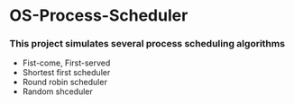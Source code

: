 # OS-Process-Scheduler
<h3>This project simulates several process scheduling algorithms</h3>
<ul>
<li>Fist-come, First-served</li>
<li>Shortest first scheduler</li>
<li>Round robin scheduler</li>
<li>Random shceduler</li>
</ul>


